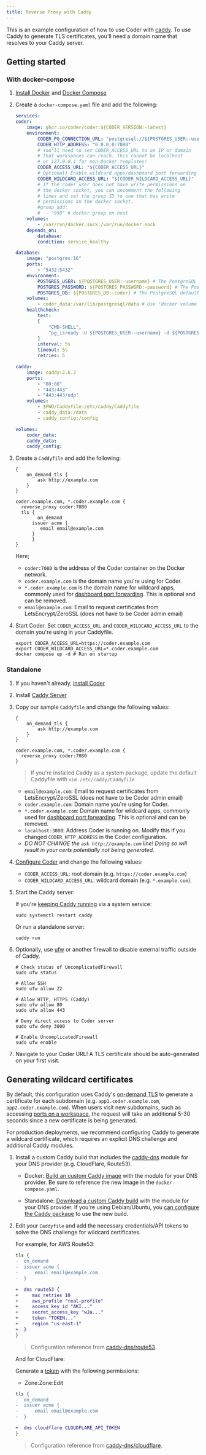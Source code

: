 ```yaml
---
title: Reverse Proxy with Caddy
---
```


This is an example configuration of how to use Coder with
[caddy](https://caddyserver.com/docs). To use Caddy to generate TLS
certificates, you'll need a domain name that resolves to your Caddy server.

## Getting started

### With docker-compose

1. [Install Docker](https://docs.docker.com/engine/install/) and
   [Docker Compose](https://docs.docker.com/compose/install/)

2. Create a `docker-compose.yaml` file and add the following:

   ```yaml
   services:
   coder:
       image: ghcr.io/coder/coder:${CODER_VERSION:-latest}
       environment:
           CODER_PG_CONNECTION_URL: "postgresql://${POSTGRES_USER:-username}:${POSTGRES_PASSWORD:-password}@database/${POSTGRES_DB:-coder}?sslmode=disable"
           CODER_HTTP_ADDRESS: "0.0.0.0:7080"
           # You'll need to set CODER_ACCESS_URL to an IP or domain
           # that workspaces can reach. This cannot be localhost
           # or 127.0.0.1 for non-Docker templates!
           CODER_ACCESS_URL: "${CODER_ACCESS_URL}"
           # Optional) Enable wildcard apps/dashboard port forwarding
           CODER_WILDCARD_ACCESS_URL: "${CODER_WILDCARD_ACCESS_URL}"
           # If the coder user does not have write permissions on
           # the docker socket, you can uncomment the following
           # lines and set the group ID to one that has write
           # permissions on the docker socket.
           #group_add:
           #  - "998" # docker group on host
       volumes:
           - /var/run/docker.sock:/var/run/docker.sock
       depends_on:
           database:
           condition: service_healthy

   database:
       image: "postgres:16"
       ports:
           - "5432:5432"
       environment:
           POSTGRES_USER: ${POSTGRES_USER:-username} # The PostgreSQL user (useful to connect to the database)
           POSTGRES_PASSWORD: ${POSTGRES_PASSWORD:-password} # The PostgreSQL password (useful to connect to the database)
           POSTGRES_DB: ${POSTGRES_DB:-coder} # The PostgreSQL default database (automatically created at first launch)
       volumes:
           - coder_data:/var/lib/postgresql/data # Use "docker volume rm coder_coder_data" to reset Coder
       healthcheck:
           test:
           [
               "CMD-SHELL",
               "pg_isready -U ${POSTGRES_USER:-username} -d ${POSTGRES_DB:-coder}",
           ]
           interval: 5s
           timeout: 5s
           retries: 5

   caddy:
       image: caddy:2.6.2
       ports:
           - "80:80"
           - "443:443"
           - "443:443/udp"
       volumes:
           - $PWD/Caddyfile:/etc/caddy/Caddyfile
           - caddy_data:/data
           - caddy_config:/config

   volumes:
       coder_data:
       caddy_data:
       caddy_config:
   ```

3. Create a `Caddyfile` and add the following:

   ```caddyfile
   {
       on_demand_tls {
           ask http://example.com
       }
   }

   coder.example.com, *.coder.example.com {
     reverse_proxy coder:7080
     tls {
           on_demand
         issuer acme {
            email email@example.com
         }
         }
   }
   ```

   Here;

   - `coder:7080` is the address of the Coder container on the Docker network.
   - `coder.example.com` is the domain name you're using for Coder.
   - `*.coder.example.com` is the domain name for wildcard apps, commonly used
     for [dashboard port forwarding](../admin/networking/port-forwarding.md).
     This is optional and can be removed.
   - `email@example.com`: Email to request certificates from LetsEncrypt/ZeroSSL
     (does not have to be Coder admin email)

4. Start Coder. Set `CODER_ACCESS_URL` and `CODER_WILDCARD_ACCESS_URL` to the
   domain you're using in your Caddyfile.

   ```shell
   export CODER_ACCESS_URL=https://coder.example.com
   export CODER_WILDCARD_ACCESS_URL=*.coder.example.com
   docker compose up -d # Run on startup
   ```

### Standalone

1. If you haven't already, [install Coder](../install/index.md)

2. Install [Caddy Server](https://caddyserver.com/docs/install)

3. Copy our sample `Caddyfile` and change the following values:

   ```caddyfile
   {
       on_demand_tls {
           ask http://example.com
       }
   }

   coder.example.com, *.coder.example.com {
     reverse_proxy coder:7080
   }
   ```

   > If you're installed Caddy as a system package, update the default Caddyfile
   > with `vim /etc/caddy/Caddyfile`

   - `email@example.com`: Email to request certificates from LetsEncrypt/ZeroSSL
     (does not have to be Coder admin email)
   - `coder.example.com`: Domain name you're using for Coder.
   - `*.coder.example.com`: Domain name for wildcard apps, commonly used for
     [dashboard port forwarding](../admin/networking/port-forwarding.md). This
     is optional and can be removed.
   - `localhost:3000`: Address Coder is running on. Modify this if you changed
     `CODER_HTTP_ADDRESS` in the Coder configuration.
   - _DO NOT CHANGE the `ask http://example.com` line! Doing so will result in
     your certs potentially not being generated._

4. [Configure Coder](../admin/setup/index.md) and change the following values:

   - `CODER_ACCESS_URL`: root domain (e.g. `https://coder.example.com`)
   - `CODER_WILDCARD_ACCESS_URL`: wildcard domain (e.g. `*.example.com`).

5. Start the Caddy server:

   If you're [keeping Caddy running](https://caddyserver.com/docs/running) via a
   system service:

   ```shell
   sudo systemctl restart caddy
   ```

   Or run a standalone server:

   ```shell
   caddy run
   ```

6. Optionally, use [ufw](https://wiki.ubuntu.com/UncomplicatedFirewall) or
   another firewall to disable external traffic outside of Caddy.

   ```shell
   # Check status of UncomplicatedFirewall
   sudo ufw status

   # Allow SSH
   sudo ufw allow 22

   # Allow HTTP, HTTPS (Caddy)
   sudo ufw allow 80
   sudo ufw allow 443

   # Deny direct access to Coder server
   sudo ufw deny 3000

   # Enable UncomplicatedFirewall
   sudo ufw enable
   ```

7. Navigate to your Coder URL! A TLS certificate should be auto-generated on
   your first visit.

## Generating wildcard certificates

By default, this configuration uses Caddy's
[on-demand TLS](https://caddyserver.com/docs/caddyfile/options#on-demand-tls) to
generate a certificate for each subdomain (e.g. `app1.coder.example.com`,
`app2.coder.example.com`). When users visit new subdomains, such as accessing
[ports on a workspace](../admin/networking/port-forwarding.md), the request will
take an additional 5-30 seconds since a new certificate is being generated.

For production deployments, we recommend configuring Caddy to generate a
wildcard certificate, which requires an explicit DNS challenge and additional
Caddy modules.

1. Install a custom Caddy build that includes the
   [caddy-dns](https://github.com/caddy-dns) module for your DNS provider (e.g.
   CloudFlare, Route53).

   - Docker:
     [Build an custom Caddy image](https://github.com/docker-library/docs/tree/master/caddy#adding-custom-caddy-modules)
     with the module for your DNS provider. Be sure to reference the new image
     in the `docker-compose.yaml`.

   - Standalone:
     [Download a custom Caddy build](https://caddyserver.com/download) with the
     module for your DNS provider. If you're using Debian/Ubuntu, you
     [can configure the Caddy package](https://caddyserver.com/docs/build#package-support-files-for-custom-builds-for-debianubunturaspbian)
     to use the new build.

2. Edit your `Caddyfile` and add the necessary credentials/API tokens to solve
   the DNS challenge for wildcard certificates.

   For example, for AWS Route53:

   ```diff
   tls {
   -  on_demand
   -  issuer acme {
   -      email email@example.com
   -  }

   +  dns route53 {
   +     max_retries 10
   +     aws_profile "real-profile"
   +     access_key_id "AKI..."
   +     secret_access_key "wJa..."
   +     token "TOKEN..."
   +     region "us-east-1"
   +  }
   }
   ```

   > Configuration reference from
   > [caddy-dns/route53](https://github.com/caddy-dns/route53).

   And for CloudFlare:

   Generate a
   [token](https://developers.cloudflare.com/fundamentals/api/get-started/create-token)
   with the following permissions:

   - Zone:Zone:Edit

   ```diff
   tls {
   -  on_demand
   -  issuer acme {
   -      email email@example.com
   -  }

   +  dns cloudflare CLOUDFLARE_API_TOKEN
   }
   ```

   > Configuration reference from
   > [caddy-dns/cloudflare](https://github.com/caddy-dns/cloudflare).

